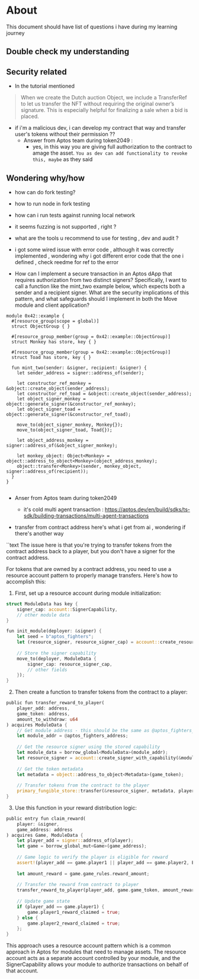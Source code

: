 # About 
This document should have list of questions i have during my learning journey 

## Double check my understanding 

## Security related 
- In the tutorial mentioned 
> When we create the Dutch auction Object, we include a TransferRef to let us transfer the NFT without requiring the original owner’s signature. This is especially helpful for finalizing a sale when a bid is placed.

 - if i'm a malicious dev, i can develop my contract that way and transfer user's tokens without their permission ??
    - Answer from Aptos team during token2049 : 
        - yes, in this way you are giving full authorization to the contract to amage the asset. `You as dev can add functionality to revoke this, maybe` as they said

## Wondering why/how
 - how can do fork testing? 
 - how to run node in fork testing 
 - how can i run tests against running local network
 - it seems fuzzing is not supported , right ?
 - what are the tools u recommend to use for testing , dev and audit ?
 - i got some wired issue with error code , although it was correctly implemented , wondering why  i got different error code that the one i defined , check reedme for ref to the error 
 
- How can I implement a secure  transaction in an Aptos dApp that requires authorization from two distinct signers? Specifically, I want to call a function like the mint_two example below, which expects both a sender and a recipient signer. What are the security implications of this pattern, and what safeguards should I implement in both the Move module and client application?
```move
module 0x42::example {
  #[resource_group(scope = global)]
  struct ObjectGroup { }
 
  #[resource_group_member(group = 0x42::example::ObjectGroup)]
  struct Monkey has store, key { }
 
  #[resource_group_member(group = 0x42::example::ObjectGroup)]
  struct Toad has store, key { }
 
  fun mint_two(sender: &signer, recipient: &signer) {
    let sender_address = signer::address_of(sender);
 
    let constructor_ref_monkey = &object::create_object(sender_address);
    let constructor_ref_toad = &object::create_object(sender_address);
    let object_signer_monkey = object::generate_signer(&constructor_ref_monkey);
    let object_signer_toad = object::generate_signer(&constructor_ref_toad);
 
    move_to(object_signer_monkey, Monkey{});
    move_to(object_signer_toad, Toad{});
 
    let object_address_monkey = signer::address_of(&object_signer_monkey);
 
    let monkey_object: Object<Monkey> = object::address_to_object<Monkey>(object_address_monkey);
    object::transfer<Monkey>(sender, monkey_object, signer::address_of(recipient));
  }
}


```
- Anser from Aptos team during token2049
    - it's cold multi agent transaction : https://aptos.dev/en/build/sdks/ts-sdk/building-transactions/multi-agent-transactions

- transfer from contract address 
here's what i get from ai , wondering if there's another way 

``text
The issue here is that you're trying to transfer tokens from the contract address back to a player, but you don't have a signer for the contract address.

For tokens that are owned by a contract address, you need to use a resource account pattern to properly manage transfers. Here's how to accomplish this:

1. First, set up a resource account during module initialization:

```rust
struct ModuleData has key {
    signer_cap: account::SignerCapability,
    // other module data
}

fun init_module(deployer: &signer) {
    let seed = b"aptos_fighters";
    let (resource_signer, resource_signer_cap) = account::create_resource_account(deployer, seed);
    
    // Store the signer capability
    move_to(deployer, ModuleData {
        signer_cap: resource_signer_cap,
        // other fields
    });
}
```

2. Then create a function to transfer tokens from the contract to a player:

```rust
public fun transfer_reward_to_player(
    player_add: address, 
    game_token: address, 
    amount_to_withdraw: u64
) acquires ModuleData {
    // Get module address - this should be the same as @aptos_fighters_address
    let module_addr = @aptos_fighters_address;
    
    // Get the resource signer using the stored capability
    let module_data = borrow_global<ModuleData>(module_addr);
    let resource_signer = account::create_signer_with_capability(&module_data.signer_cap);
    
    // Get the token metadata
    let metadata = object::address_to_object<Metadata>(game_token);
    
    // Transfer tokens from the contract to the player
    primary_fungible_store::transfer(&resource_signer, metadata, player_add, amount_to_withdraw);
}
```

3. Use this function in your reward distribution logic:

```rust
public entry fun claim_reward(
    player: &signer,
    game_address: address
) acquires Game, ModuleData {
    let player_add = signer::address_of(player);
    let game = borrow_global_mut<Game>(game_address);
    
    // Game logic to verify the player is eligible for reward
    assert!(player_add == game.player1 || player_add == game.player2, ENOT_A_PLAYER);
    
    let amount_reward = game.game_rules.reward_amount;
    
    // Transfer the reward from contract to player
    transfer_reward_to_player(player_add, game.game_token, amount_reward);
    
    // Update game state
    if (player_add == game.player1) {
        game.player1_reward_claimed = true;
    } else {
        game.player2_reward_claimed = true;
    };
}
```

This approach uses a resource account pattern which is a common approach in Aptos for modules that need to manage assets. The resource account acts as a separate account controlled by your module, and the SignerCapability allows your module to authorize transactions on behalf of that account.
